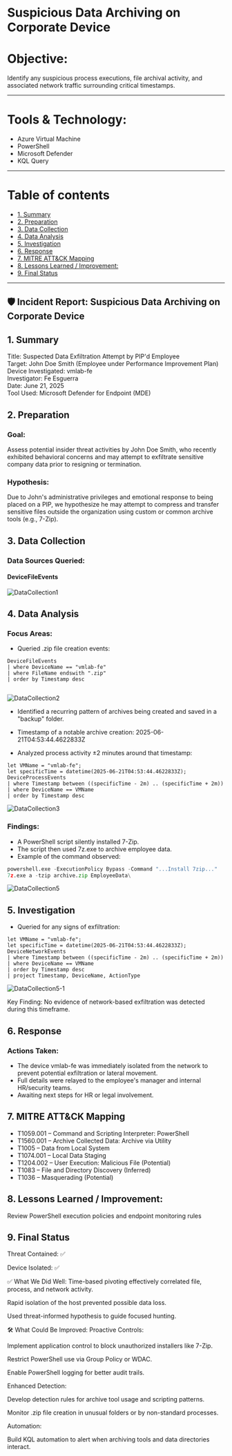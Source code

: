 

# Suspicious Data Archiving on Corporate Device
# Objective:
Identify any suspicious process executions, file archival activity, and associated network traffic surrounding critical timestamps.

---
# Tools & Technology:
- Azure Virtual Machine
- PowerShell 
- Microsoft Defender
- KQL Query

---
# Table of contents

- [1. Summary](#1-summary)
- [2. Preparation](#2-preparation)
- [3. Data Collection](#3-data-collection)
- [4. Data Analysis](#4-data-analysis)
- [5. Investigation](#5-investigation)
- [6. Response](#6-response)
- [7. MITRE ATT&CK Mapping](#7-mitre-attck-mapping)
- [8. Lessons Learned / Improvement:](#8-lessons-learned--improvement)
- [9. Final Status](#9-final-status)
---


## 🛡️ Incident Report: Suspicious Data Archiving on Corporate Device
## 1. Summary
Title: Suspected Data Exfiltration Attempt by PIP'd Employee <br />
Target: John Doe Smith (Employee under Performance Improvement Plan)<br />
Device Investigated: vmlab-fe<br />
Investigator: Fe Esguerra<br />
Date: June 21, 2025<br />
Tool Used: Microsoft Defender for Endpoint (MDE)<br />

## 2. Preparation
### Goal:
Assess potential insider threat activities by John Doe Smith, who recently exhibited behavioral concerns and may attempt to exfiltrate sensitive company data prior to resigning or termination.

### Hypothesis:
Due to John's administrative privileges and emotional response to being placed on a PIP, we hypothesize he may attempt to compress and transfer sensitive files outside the organization using custom or common archive tools (e.g., 7-Zip).

## 3. Data Collection
### Data Sources Queried:

#### DeviceFileEvents 

![DataCollection1](https://github.com/user-attachments/assets/9e98c6f6-d8be-4362-9a4b-e8733b634626)


## 4. Data Analysis

### Focus Areas:

- Queried .zip file creation events:
```kql
DeviceFileEvents
| where DeviceName == "vmlab-fe"
| where FileName endswith ".zip"
| order by Timestamp desc


```
![DataCollection2](https://github.com/user-attachments/assets/838c31ec-c5f6-49b3-ba03-d675e1163c26)
  
- Identified a recurring pattern of archives being created and saved in a "backup" folder.

- Timestamp of a notable archive creation: 2025-06-21T04:53:44.4622833Z

- Analyzed process activity ±2 minutes around that timestamp:

```kql
let VMName = "vmlab-fe";
let specificTime = datetime(2025-06-21T04:53:44.4622833Z);
DeviceProcessEvents
| where Timestamp between ((specificTime - 2m) .. (specificTime + 2m))
| where DeviceName == VMName
| order by Timestamp desc
```


![DataCollection3](https://github.com/user-attachments/assets/d1fdc9d4-b9ed-4bd3-97f7-55de23d7bcab)

### Findings:

- A PowerShell script silently installed 7-Zip.
- The script then used 7z.exe to archive employee data.
- Example of the command observed:


```python
powershell.exe -ExecutionPolicy Bypass -Command "...Install 7zip..."
7z.exe a -tzip archive.zip EmployeeData\

```

![DataCollection5](https://github.com/user-attachments/assets/ff02c0fe-f7d6-43ec-80aa-10c50c3c9380)



## 5. Investigation

- Queried for any signs of exfiltration:

```kql
let VMName = "vmlab-fe";
let specificTime = datetime(2025-06-21T04:53:44.4622833Z);
DeviceNetworkEvents
| where Timestamp between ((specificTime - 2m) .. (specificTime + 2m))
| where DeviceName == VMName
| order by Timestamp desc
| project Timestamp, DeviceName, ActionType

```

![DataCollection5-1](https://github.com/user-attachments/assets/87993368-76c8-4c55-9742-05ca40ecbb5a)

Key Finding:
No evidence of network-based exfiltration was detected during this timeframe.



## 6. Response
### Actions Taken:

- The device vmlab-fe was immediately isolated from the network to prevent potential exfiltration or lateral movement.
- Full details were relayed to the employee's manager and internal HR/security teams.
- Awaiting next steps for HR or legal involvement.

## 7. MITRE ATT&CK Mapping

- T1059.001 – Command and Scripting Interpreter: PowerShell  
- T1560.001 – Archive Collected Data: Archive via Utility  
- T1005 – Data from Local System  
- T1074.001 – Local Data Staging  
- T1204.002 – User Execution: Malicious File (Potential)  
- T1083 – File and Directory Discovery (Inferred)  
- T1036 – Masquerading (Potential)


## 8. Lessons Learned / Improvement: 

Review PowerShell execution policies and endpoint monitoring rules

## 9. Final Status

Threat Contained: ✅

Device Isolated: ✅

✅ What We Did Well:
Time-based pivoting effectively correlated file, process, and network activity.

Rapid isolation of the host prevented possible data loss.

Used threat-informed hypothesis to guide focused hunting.

🛠️ What Could Be Improved:
Proactive Controls:

Implement application control to block unauthorized installers like 7-Zip.

Restrict PowerShell use via Group Policy or WDAC.

Enable PowerShell logging for better audit trails.

Enhanced Detection:

Develop detection rules for archive tool usage and scripting patterns.

Monitor .zip file creation in unusual folders or by non-standard processes.

Automation:

Build KQL automation to alert when archiving tools and data directories interact.




